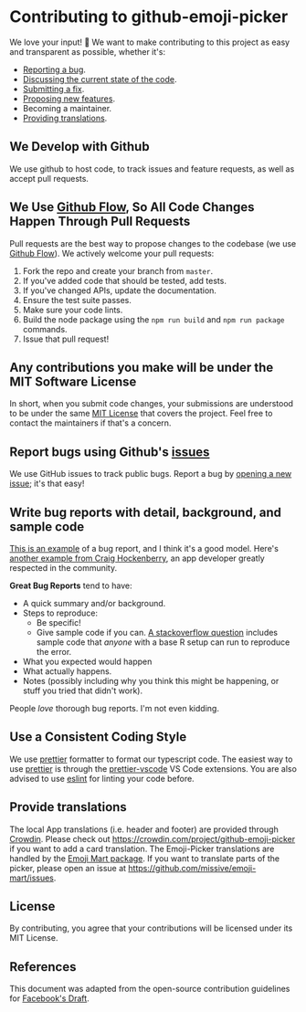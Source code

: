 # Contributing to github-emoji-picker

We love your input! 🚀 We want to make contributing to this project as easy and transparent as possible, whether it's:

- [Reporting a bug](https://github.com/rickstaa/github-emoji-picker/issues).
- [Discussing the current state of the code](https://github.com/rickstaa/github-emoji-picker/discussions).
- [Submitting a fix](https://github.com/rickstaa/github-emoji-picker/pulls).
- [Proposing new features](https://github.com/rickstaa/github-emoji-picker/issues).
- Becoming a maintainer.
- [Providing translations](https://crowdin.com/project/github-emoji-picker/).

## We Develop with Github

We use github to host code, to track issues and feature requests, as well as accept pull requests.

## We Use [Github Flow](https://guides.github.com/introduction/flow/index.html), So All Code Changes Happen Through Pull Requests

Pull requests are the best way to propose changes to the codebase (we use [Github Flow](https://docs.github.com/en/get-started/quickstart/github-flow)). We actively welcome your pull requests:

1. Fork the repo and create your branch from `master`.
2. If you've added code that should be tested, add tests.
3. If you've changed APIs, update the documentation.
4. Ensure the test suite passes.
5. Make sure your code lints.
6. Build the node package using the `npm run build` and `npm run package` commands.
7. Issue that pull request!

## Any contributions you make will be under the MIT Software License

In short, when you submit code changes, your submissions are understood to be under the same [MIT License](http://choosealicense.com/licenses/mit/) that covers the project. Feel free to contact the maintainers if that's a concern.

## Report bugs using Github's [issues](https://github.com/rickstaa/github-emoji-picker/issues)

We use GitHub issues to track public bugs. Report a bug by [opening a new issue](https://github.com/rickstaa/github-emoji-picker/issues/new/choose); it's that easy!

## Write bug reports with detail, background, and sample code

[This is an example](http://stackoverflow.com/q/12488905/180626) of a bug report, and I think it's a good model. Here's [another example from Craig Hockenberry](http://www.openradar.me/11905408), an app developer greatly respected in the community.

**Great Bug Reports** tend to have:

- A quick summary and/or background.
- Steps to reproduce:
  - Be specific!
  - Give sample code if you can. [A stackoverflow question](http://stackoverflow.com/q/12488905/180626) includes sample code that _anyone_ with a base R setup can run to reproduce the error.
- What you expected would happen
- What actually happens.
- Notes (possibly including why you think this might be happening, or stuff you tried that didn't work).

People _love_ thorough bug reports. I'm not even kidding.

## Use a Consistent Coding Style

We use [prettier](https://prettier.io/) formatter to format our typescript code. The easiest way to use [prettier](https://prettier.io/) is through the [prettier-vscode](https://marketplace.visualstudio.com/items?itemName=esbenp.prettier-vscode) VS Code extensions. You are also advised to use [eslint](https://eslint.org/) for linting your code before.

## Provide translations

The local App translations (i.e. header and footer) are provided through [Crowdin](https://crowdin.com/project/github-emoji-picker). Please check out <https://crowdin.com/project/github-emoji-picker> if you want to add a card translation. The Emoji-Picker translations are handled by the [Emoji Mart package](https://github.com/missive/emoji-mart). If you want to translate parts of the picker, please open an issue at <https://github.com/missive/emoji-mart/issues>.

## License

By contributing, you agree that your contributions will be licensed under its MIT License.

## References

This document was adapted from the open-source contribution guidelines for [Facebook's Draft](https://github.com/facebook/draft-js/blob/a9316a723f9e918afde44dea68b5f9f39b7d9b00/CONTRIBUTING.md).
